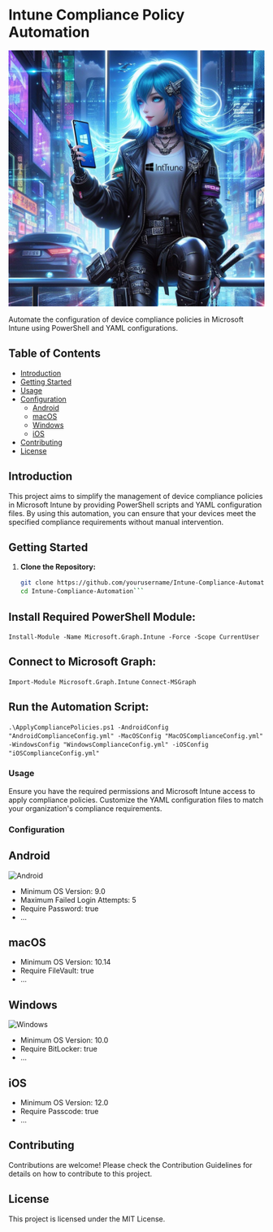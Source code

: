 # Intune Compliance Policy Automation

![Intune Logo](https://github.com/RovxBot/Intune-ConfigAsCode/blob/main/Images/_a1fb46ba-043d-484e-beb7-d8edc7036886.jpeg)

Automate the configuration of device compliance policies in Microsoft Intune using PowerShell and YAML configurations.

## Table of Contents

- [Introduction](#introduction)
- [Getting Started](#getting-started)
- [Usage](#usage)
- [Configuration](#configuration)
  - [Android](#android)
  - [macOS](#macos)
  - [Windows](#windows)
  - [iOS](#ios)
- [Contributing](#contributing)
- [License](#license)

## Introduction

This project aims to simplify the management of device compliance policies in Microsoft Intune by providing PowerShell scripts and YAML configuration files. By using this automation, you can ensure that your devices meet the specified compliance requirements without manual intervention.

## Getting Started

1. **Clone the Repository:**
   ```bash
   git clone https://github.com/yourusername/Intune-Compliance-Automation.git
   cd Intune-Compliance-Automation```

## Install Required PowerShell Module:
`Install-Module -Name Microsoft.Graph.Intune -Force -Scope CurrentUser`

## Connect to Microsoft Graph:
`Import-Module Microsoft.Graph.Intune` 
`Connect-MSGraph`

## Run the Automation Script:
```.\ApplyCompliancePolicies.ps1 -AndroidConfig "AndroidComplianceConfig.yml" -MacOSConfig "MacOSComplianceConfig.yml" -WindowsConfig "WindowsComplianceConfig.yml" -iOSConfig "iOSComplianceConfig.yml"```

### Usage
Ensure you have the required permissions and Microsoft Intune access to apply compliance policies. Customize the YAML configuration files to match your organization's compliance requirements.

### Configuration
## Android
![Android](https://github.com/RovxBot/Intune-ConfigAsCode/blob/main/Images/_50291bf9-05e9-4e71-a7c5-aa8872105617.jpeg)
- Minimum OS Version: 9.0
- Maximum Failed Login Attempts: 5
- Require Password: true
- ...

## macOS
- Minimum OS Version: 10.14
- Require FileVault: true
- ...

## Windows
![Windows](https://github.com/RovxBot/Intune-ConfigAsCode/blob/main/Images/_fc90c5ba-2cbf-4ce9-a629-1cede219a1ad.jpeg)
- Minimum OS Version: 10.0
- Require BitLocker: true
- ...

## iOS
- Minimum OS Version: 12.0
- Require Passcode: true
- ...

## Contributing
Contributions are welcome! Please check the Contribution Guidelines for details on how to contribute to this project.

## License
This project is licensed under the MIT License.